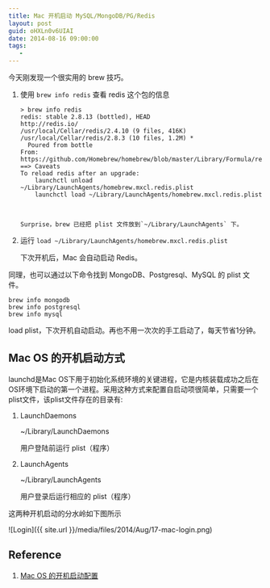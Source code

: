 ```yaml
---
title: Mac 开机启动 MySQL/MongoDB/PG/Redis
layout: post
guid: oHXLn0v6UIAI
date: 2014-08-16 09:00:00
tags:
   - 
---
```


今天刚发现一个很实用的 brew 技巧。

1.  使用 `brew info redis` 查看 redis 这个包的信息



        > brew info redis
        redis: stable 2.8.13 (bottled), HEAD
        http://redis.io/
        /usr/local/Cellar/redis/2.4.10 (9 files, 416K)
        /usr/local/Cellar/redis/2.8.3 (10 files, 1.2M) *
          Poured from bottle
        From: https://github.com/Homebrew/homebrew/blob/master/Library/Formula/redis.rb
        ==> Caveats
        To reload redis after an upgrade:
            launchctl unload ~/Library/LaunchAgents/homebrew.mxcl.redis.plist
            launchctl load ~/Library/LaunchAgents/homebrew.mxcl.redis.plist



        Surprise，brew 已经把 plist 文件放到`~/Library/LaunchAgents` 下。

2. 运行 `load ~/Library/LaunchAgents/homebrew.mxcl.redis.plist` 

    下次开机后，Mac 会自动启动 Redis。
    


同理，也可以通过以下命令找到 MongoDB、Postgresql、MySQL 的 plist 文件。

    brew info mongodb
    brew info postgresql
    brew info mysql
    

load plist，下次开机自动启动。再也不用一次次的手工启动了，每天节省1分钟。


## Mac OS 的开机启动方式

launchd是Mac OS下用于初始化系统环境的关键进程，它是内核装载成功之后在OS环境下启动的第一个进程。采用这种方式来配置自启动项很简单，只需要一个plist文件，该plist文件存在的目录有:

1. LaunchDaemons

    ~/Library/LaunchDaemons

    用户登陆前运行 plist（程序）

2. LaunchAgents

    ~/Library/LaunchAgents
    
    用户登录后运行相应的 plist（程序）


这两种开机启动的分水岭如下图所示

![Login]({{ site.url }}/media/files/2014/Aug/17-mac-login.png)



## Reference

1. [Mac OS 的开机启动配置](http://www.tanhao.me/talk/1287.html)

